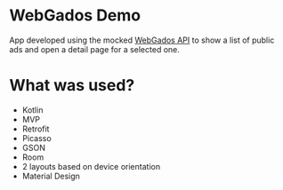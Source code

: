 # WebGados Demo
App developed using the mocked [WebGados API](https://webgados.com.br/anuncios-example) to show a list of public ads and open a detail page for a selected one.
# What was used?
  - Kotlin
  - MVP
  - Retrofit
  - Picasso
  - GSON
  - Room
  - 2 layouts based on device orientation
  - Material Design
 
